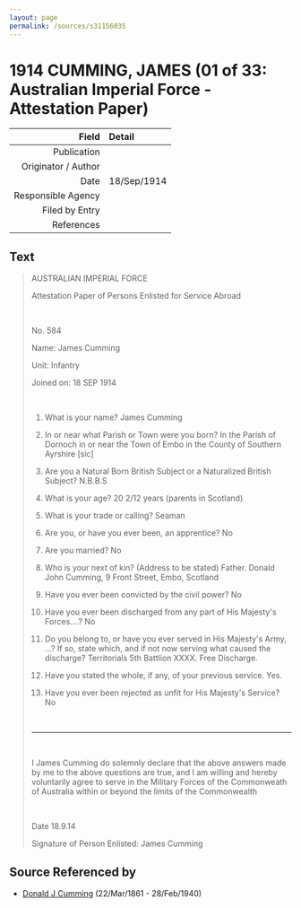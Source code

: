 ```yaml
---
layout: page
permalink: /sources/s31156035
---
```


# 1914 CUMMING, JAMES (01 of 33: Australian Imperial Force - Attestation Paper)

Field | Detail
---:|:---
Publication | 
Originator / Author | 
Date | 18/Sep/1914
Responsible Agency | 
Filed by Entry | 
References | 

## Text

> AUSTRALIAN IMPERIAL FORCE
>
> Attestation Paper of Persons Enlisted for Service Abroad
>
> <br/>
>
> No. 584
>
> Name: James Cumming
>
> Unit: Infantry
>
> Joined on: 18 SEP 1914
>
> <br/>
>
> 1. What is your name? James Cumming
>
> 2. In or near what Parish or Town were you born? In the Parish of Dornoch in or near the Town of Embo in the County of Southern Ayrshire [sic]
>
> 3. Are you a Natural Born British Subject or a Naturalized British Subject? N.B.B.S
>
> 4. What is your age? 20 2/12 years (parents in Scotland)
>
> 5. What is your trade or calling? Seaman
>
> 6. Are you, or have you ever been, an apprentice? No
>
> 7. Are you married? No
>
> 8. Who is your next of kin? (Address to be stated) Father. Donald John Cumming, 9 Front Street, Embo, Scotland
>
> 9. Have you ever been convicted by the civil power? No
>
> 10. Have you ever been discharged from any part of His Majesty's Forces....? No
>
> 11. Do you belong to, or have you ever served in His Majesty's Army, ...? If so, state which, and if not now serving what caused the discharge? Territorials 5th Battlion XXXX. Free Discharge.
>
> 12. Have you stated the whole, if any, of your previous service. Yes.
>
> 13. Have you ever been rejected as unfit for His Majesty's Service? No
>
> <br/>
>
> ---
>
> <br/>
>
> I James Cumming do solemnly declare that the above answers made by me to the above questions are true, and I am willing and hereby voluntarily agree to serve in the Military Forces of the Commonweath of Australia within or beyond the limits of the Commonwealth
>
> <br/>
>
> Date 18.9.14
>
> Signature of Person Enlisted: James Cumming
>

## Source Referenced by

* [Donald J Cumming](../people/@20465544@-donald-j-cumming-b1861-3-22-d1940-2-28.md) (22/Mar/1861 - 28/Feb/1940)
